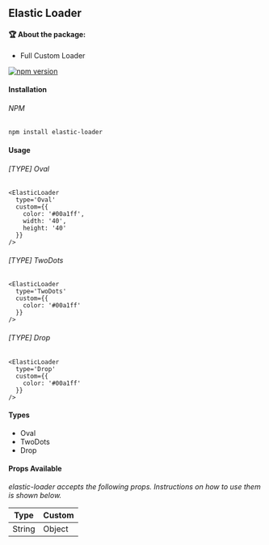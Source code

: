 ## Elastic Loader

#### :trophy: About the package:
  - Full Custom Loader

[![npm version](https://badge.fury.io/js/elastic-loader.svg)](//npmjs.com/package/elastic-loader)

#### Installation

###### NPM
```
npm install elastic-loader
```

#### Usage

###### [TYPE] Oval
```
<ElasticLoader 
  type='Oval'
  custom={{
    color: '#00a1ff',
    width: '40',
    height: '40'
  }}
/>
```

###### [TYPE] TwoDots
```
<ElasticLoader 
  type='TwoDots'
  custom={{
    color: '#00a1ff'
  }}
/>
```

###### [TYPE] Drop
```
<ElasticLoader 
  type='Drop'
  custom={{
    color: '#00a1ff'
  }}
/>
```

#### Types
  - Oval
  - TwoDots
  - Drop

#### Props Available
*elastic-loader accepts the following props. Instructions on how to use them is shown below.*

| Type | Custom |
| ---- | ------ |
| String | Object |